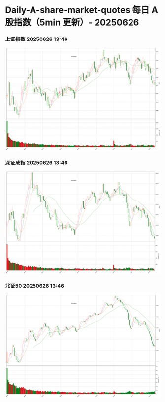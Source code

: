 
# Daily-A-share-market-quotes 每日 A 股指数（5min 更新）- 20250626

### 上证指数 20250626 13:46
![](./fig/2025/6/20250626-sh000001.png)

### 深证成指 20250626 13:46
![](./fig/2025/6/20250626-sz399001.png)

### 北证50 20250626 13:46
![](./fig/2025/6/20250626-bj899050.png)
